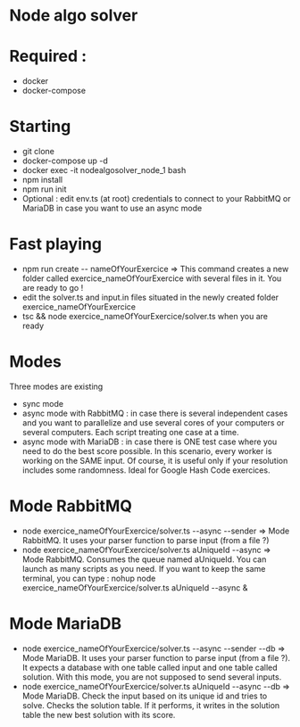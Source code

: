 Node algo solver
==

Required :
=

- docker
- docker-compose

Starting
=

- git clone 
- docker-compose up -d
- docker exec -it nodealgosolver_node_1 bash
- npm install
- npm run init
- Optional : edit env.ts (at root) credentials to connect to your RabbitMQ or MariaDB in case you want to use an async mode

Fast playing
=

- npm run create -- nameOfYourExercice => This command creates a new folder called exercice_nameOfYourExercice with several files in it. You are ready to go !
- edit the solver.ts and input.in files situated in the newly created folder exercice_nameOfYourExercice
- tsc && node exercice_nameOfYourExercice/solver.ts when you are ready

Modes
=

Three modes are existing

- sync mode
- async mode with RabbitMQ : in case there is several independent cases and you want to parallelize and use several cores of your computers or several computers. Each script treating one case at a time.
- async mode with MariaDB : in case there is ONE test case where you need to do the best score possible. In this scenario, every worker is working on the SAME input. Of course, it is useful only if your resolution includes some randomness. Ideal for Google Hash Code exercices.

Mode RabbitMQ
=

- node exercice_nameOfYourExercice/solver.ts --async --sender => Mode RabbitMQ. It uses your parser function to parse input (from a file ?)
- node exercice_nameOfYourExercice/solver.ts aUniqueId --async => Mode RabbitMQ. Consumes the queue named aUniqueId. You can launch as many scripts as you need. If you want to keep the same terminal, you can type : nohup node exercice_nameOfYourExercice/solver.ts aUniqueId --async &

Mode MariaDB
=

- node exercice_nameOfYourExercice/solver.ts --async --sender --db => Mode MariaDB. It uses your parser function to parse input (from a file ?). It expects a database with one table called input and one table called solution. With this mode, you are not supposed to send several inputs.
- node exercice_nameOfYourExercice/solver.ts aUniqueId --async --db => Mode MariaDB. Check the input based on its unique id and tries to solve. Checks the solution table. If it performs, it writes in the solution table the new best solution with its score.
